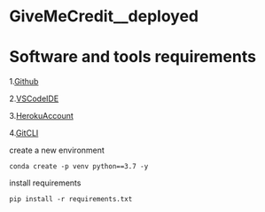 # GiveMeCredit__deployed

# Software and tools requirements 
1.[Github](https://github.com)

2.[VSCodeIDE](https://code.visualstudio.com/)

3.[HerokuAccount](https://signup.heroku.com/account)

4.[GitCLI](https://git-scm.com/downloads)


create a new environment

``````
conda create -p venv python==3.7 -y
``````

install requirements

``````
pip install -r requirements.txt
``````